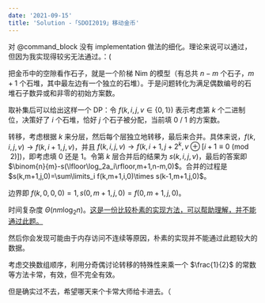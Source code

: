 ```yaml
---
date: '2021-09-15'
title: 'Solution -「SDOI2019」移动金币'
---
```


对 @command_block 没有 implementation 做法的细化。理论来说可以通过，但因为我实现得较劣无法通过。：(

把金币中的空隙看作石子，就是一个阶梯 Nim 的模型（有总共 $n-m$ 个石子，$m+1$ 个石堆，其中最左边有一个独立的石堆）。于是问题转化为满足偶数编号的石堆石子数异或和非零的初始方案数。

取补集后可以给出这样一个 DP：令 $f(k,i,j,v\in\{0,1\})$ 表示考虑第 $k$ 个二进制位，决策好了 $i$ 个石堆，恰好 $j$ 个石子被分配，当前填 $0$ / $1$ 的方案数。

转移，考虑根据 $k$ 来分层，然后每个层独立地转移，最后来合并。具体来说，$f(k,i,j,v)\rightarrow f(k,i+1,j,v)$，并且 $f(k,i,j,v)\rightarrow f(k,i+1,j+2^k,v\oplus[i+1\equiv0\pmod2])$，即考虑填 $0$ 还是 $1$。令第 $k$ 层合并后的结果为 $s(k,i,j,v)$，最后的答案即 $\binom{n}{m}-s(\lfloor\log_2a_i\rfloor,m+1,n-m,0)$。合并的过程是 $s(k,m+1,j,0)=\sum\limits_i f(k,m+1,i,0)\times s(k-1,m+1,j,0)$。

边界即 $f(k,0,0,0)=1,s(0,m+1,j,0)=f(0,m+1,j,0)$。

时间复杂度 $\Theta(nm\log_2n)$。[这是一份比较朴素的实现方法，可以帮助理解，并不能通过此题。](https://paste.ubuntu.com/p/W5fWTvqh7Q/)

然后你会发现可能由于内存访问不连续等原因，朴素的实现并不能通过此题较大的数据。

考虑交换数组顺序，利用分奇偶讨论转移的特殊性来乘一个 $\frac{1}{2}$ 的常数等方法卡常，有效，但不完全有效。

但是确实过不去，希望哪天来个卡常大师给卡进去。（